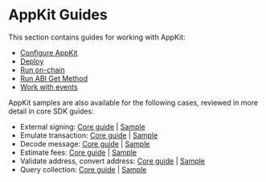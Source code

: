 # AppKit Guides

This section contains guides for working with AppKit:

* [Configure AppKit](configure\_appkit.md)
* [Deploy](deploy.md)
* [Run on-chain](run\_onchain.md)
* [Run ABI Get Method](run\_abi\_get\_method.md)
* [Work with events](work\_with\_events.md)

AppKit samples are also available for the following cases, reviewed in more detail in core SDK guides:

* External signing: [Core guide](https://tonlabs.gitbook.io/ton-sdk/guides/work\_with\_contracts/external\_signing) | [Sample](https://github.com/tonlabs/sdk-samples/tree/master/appkit-examples/signing-box)
* Emulate transaction: [Core guide](https://tonlabs.gitbook.io/ton-sdk/guides/work\_with\_contracts/emulate\_transaction) | [Sample](https://github.com/tonlabs/sdk-samples/tree/master/appkit-examples/run\_executor)
* Decode message: [Core guide](https://tonlabs.gitbook.io/ton-sdk/guides/work\_with\_contracts/decode\_message) | [Sample](https://github.com/tonlabs/sdk-samples/tree/master/appkit-examples/listen-and-decode)
* Estimate fees: [Core guide](https://tonlabs.gitbook.io/ton-sdk/guides/work\_with\_contracts/estimate\_fees) | [Sample](https://github.com/tonlabs/sdk-samples/blob/master/appkit-examples/fee-calculation/index.js)
* Validate address, convert address: [Core guide](https://tonlabs.gitbook.io/ton-sdk/guides/work\_with\_contracts/validate\_address\_convert\_address) | [Sample](https://github.com/tonlabs/sdk-samples/blob/master/core-examples/node-js/multisig/work-with-multisig.js)
* Query collection: [Core guide](https://tonlabs.gitbook.io/ton-sdk/guides/queries\_and\_subscriptions/query\_collection) | [Sample](https://github.com/tonlabs/sdk-samples/tree/master/core-examples/node-js/query)
